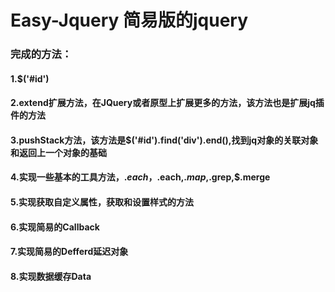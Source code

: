 # Easy-Jquery 简易版的jquery

### 完成的方法：

#### 1.$('#id')

#### 2.extend扩展方法，在JQuery或者原型上扩展更多的方法，该方法也是扩展jq插件的方法

#### 3.pushStack方法，该方法是$('#id').find('div').end(),找到jq对象的关联对象和返回上一个对象的基础

#### 4.实现一些基本的工具方法，$.each，$.each,$.map,$.grep,$.merge

#### 5.实现获取自定义属性，获取和设置样式的方法

#### 6.实现简易的Callback

#### 7.实现简易的Defferd延迟对象

#### 8.实现数据缓存Data
